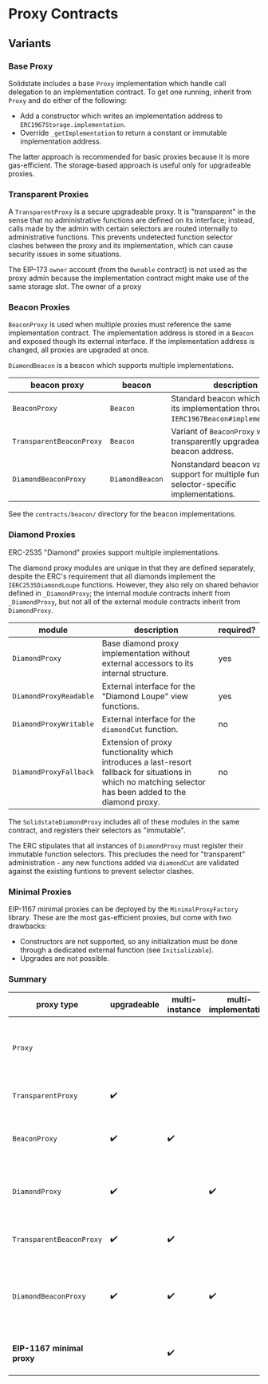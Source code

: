 # Proxy Contracts

## Variants

### Base Proxy

Solidstate includes a base `Proxy` implementation which handle call delegation to an implementation contract. To get one running, inherit from `Proxy` and do either of the following:

- Add a constructor which writes an implementation address to `ERC1967Storage.implementation`.
- Override `_getImplementation` to return a constant or immutable implementation address.

The latter approach is recommended for basic proxies because it is more gas-efficient. The storage-based approach is useful only for upgradeable proxies.

### Transparent Proxies

A `TransparentProxy` is a secure upgradeable proxy. It is "transparent" in the sense that no administrative functions are defined on its interface; instead, calls made by the admin with certain selectors are routed internally to administrative functions. This prevents undetected function selector clashes between the proxy and its implementation, which can cause security issues in some situations.

The EIP-173 `owner` account (from the `Ownable` contract) is not used as the proxy admin because the implementation contract might make use of the same storage slot. The owner of a proxy

### Beacon Proxies

`BeaconProxy` is used when multiple proxies must reference the same implementation contract. The implementation address is stored in a `Beacon` and exposed though its external interface. If the implementation address is changed, all proxies are upgraded at once.

`DiamondBeacon` is a beacon which supports multiple implementations.

| beacon proxy             | beacon          | description                                                                                      |
| ------------------------ | --------------- | ------------------------------------------------------------------------------------------------ |
| `BeaconProxy`            | `Beacon`        | Standard beacon which fetches its implementation through `IERC1967Beacon#implementation()`.      |
| `TransparentBeaconProxy` | `Beacon`        | Variant of `BeaconProxy` with transparently upgradeable beacon address.                          |
| `DiamondBeaconProxy`     | `DiamondBeacon` | Nonstandard beacon variant with support for multiple function-selector-specific implementations. |

See the `contracts/beacon/` directory for the beacon implementations.

### Diamond Proxies

ERC-2535 "Diamond" proxies support multiple implementations.

The diamond proxy modules are unique in that they are defined separately, despite the ERC's requirement that all diamonds implement the `IERC2535DiamondLoupe` functions. However, they also rely on shared behavior defined in `_DiamondProxy`; the internal module contracts inherit from `_DiamondProxy`, but not all of the external module contracts inherit from `DiamondProxy`.

| module                 | description                                                                                                                                                | required? |
| ---------------------- | ---------------------------------------------------------------------------------------------------------------------------------------------------------- | --------- |
| `DiamondProxy`         | Base diamond proxy implementation without external accessors to its internal structure.                                                                    | yes       |
| `DiamondProxyReadable` | External interface for the "Diamond Loupe" view functions.                                                                                                 | yes       |
| `DiamondProxyWritable` | External interface for the `diamondCut` function.                                                                                                          | no        |
| `DiamondProxyFallback` | Extension of proxy functionality which introduces a last-resort fallback for situations in which no matching selector has been added to the diamond proxy. | no        |

The `SolidstateDiamondProxy` includes all of these modules in the same contract, and registers their selectors as "immutable".

The ERC stipulates that all instances of `DiamondProxy` must register their immutable function selectors. This precludes the need for "transparent" administration - any new functions added via `diamondCut` are validated against the existing funtions to prevent selector clashes.

### Minimal Proxies

EIP-1167 minimal proxies can be deployed by the `MinimalProxyFactory` library. These are the most gas-efficient proxies, but come with two drawbacks:

- Constructors are not supported, so any initialization must be done through a dedicated external function (see `Initializable`).
- Upgrades are not possible.

### Summary

| proxy type                 | upgradeable | multi-instance | multi-implementation | notes                                                                                             |
| -------------------------- | ----------- | -------------- | -------------------- | ------------------------------------------------------------------------------------------------- |
| `Proxy`                    |             |                |                      | Extensible for advanced use-cases. Base contract for most other proxies.                          |
| `TransparentProxy`         | ✔️          |                |                      | Simple and safely upgradeable.                                                                    |
| `BeaconProxy`              | ✔️          | ✔️             |                      | Multiple deployments can be upgraded at once via a `Beacon`.                                      |
| `DiamondProxy`             | ✔️          |                | ✔️                   | Most flexible upgradeability. Workaround for the contract size limit.                             |
| `TransparentBeaconProxy`   | ✔️          | ✔️             |                      | Same as `BeaconProxy`, but the beacon can be updated.                                             |
| `DiamondBeaconProxy`       | ✔️          | ✔️             | ✔️                   | Same as `BeaconProxy`, but the beacon is a `DiamondBeacon` and supports multiple implementations. |
| **EIP-1167 minimal proxy** |             | ✔️             |                      | Most gas-efficient multi-instance solution.                                                       |
